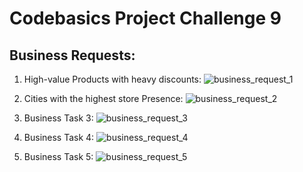 # Codebasics Project Challenge 9

## Business Requests:

1. High-value Products with heavy discounts:
![business_request_1](https://github.com/Vivek-S1n9h/codebasics_project_challenge_9/Images/result/Business_request_1_result.PNG)

2. Cities with the highest store Presence:
![business_request_2](https://github.com/Vivek-S1n9h/codebasics_project_challenge_9/assets/121023465/e24ccdb5-a962-4054-a49c-56d3dc8b1052)

3. Business Task 3:
![business_request_3](https://github.com/Vivek-S1n9h/codebasics_project_challenge_9/assets/121023465/8948b6d7-d2f5-4108-b044-53dff78dfe15)

4. Business Task 4:
![business_request_4](https://github.com/Vivek-S1n9h/codebasics_project_challenge_9/assets/121023465/9daf3cbc-7fa7-42c1-bb08-8d9ea202235e)

5. Business Task 5:
![business_request_5](https://github.com/Vivek-S1n9h/codebasics_project_challenge_9/assets/121023465/331888fb-e244-4349-b1eb-c0528fcf44c1)

